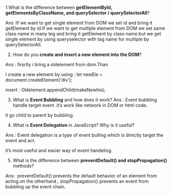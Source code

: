
1.What is the difference between **getElementById, getElementsByClassName, and querySelector / querySelectorAll**?

Ans :If we want to get single element from DOM we set id and bring it getElement by id.If we want to get multiple element from DOM we set same class name in many teg and bring it getElement by class name.but we get single element by using queryselector with tag name for multiple by querySelectorAll.

2. How do you **create and insert a new element into the DOM**?

Ans : firsrtly i bring a oldelement from dom.Than

I create a new element by using :  let newEle = document.createElement('div');

insert  : Oldelement.appendChild(makeNewhis);

3. What is **Event Bubbling** and how does it work?
Ans : Event bubbling  handle target event .it’s work like network in DOM or html code.

it go child to parent by bubbling.

4. What is **Event Delegation** in JavaScript? Why is it useful?

Ans : Event delegation is a type of event bulling which is directly target the event and act.

it’s most useful and easier way of event handeling.

5. What is the difference between **preventDefault() and stopPropagation()** methods?

Ans:  preventDefault() prevents the default behavior of an element from acting.on the otherhand , stopPropagation() prevents an event from bubbling up the event chain.